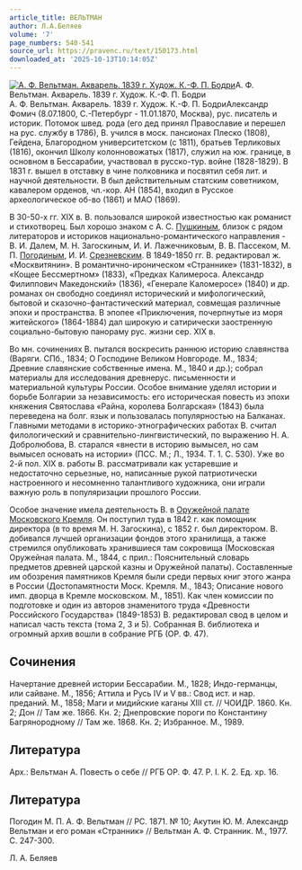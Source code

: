 ```yaml
---
article_title: ВЕЛЬТМАН
author: Л.А.Беляев
volume: '7'
page_numbers: 540-541
source_url: https://pravenc.ru/text/150173.html
downloaded_at: '2025-10-13T10:14:05Z'
---
```


[![А. Ф. Вельтман. Акварель. 1839 г. Худож. К.-Ф. П. Бодри](https://pravenc.ru/data/050/457/1234/1i200.jpg "Кликните для увеличения картинки")](https://pravenc.ru/data/050/457/1234/1i400.jpg)А. Ф. Вельтман. Акварель. 1839 г. Худож. К.-Ф. П. Бодри  
А. Ф. Вельтман. Акварель. 1839 г. Худож. К.-Ф. П. БодриАлександр Фомич (8.07.1800, С.-Петербург - 11.01.1870, Москва), рус. писатель и историк. Потомок швед. рода (его дед принял Православие и перешел на рус. службу в 1786), В. учился в моск. пансионах Плеско (1808), Гейдена, Благородном университетском (с 1811), братьев Терликовых (1816), окончил Школу колонновожатых (1817), служил на юж. границе, в основном в Бессарабии, участвовал в русско-тур. войне (1828-1829). В 1831 г. вышел в отставку в чине полковника и посвятил себя лит. и научной деятельности. В был действительным статским советником, кавалером орденов, чл.-кор. АН (1854), входил в Русское археологическое об-во (1861) и МАО (1869).

В 30-50-х гг. XIX в. В. пользовался широкой известностью как романист и стихотворец. Был хорошо знаком с А. С. [Пушкиным](https://pravenc.ru/text/Пушкиным.html), близок с рядом литераторов и историков национально-романтического направления - В. И. Далем, М. Н. Загоскиным, И. И. Лажечниковым, В. В. Пассеком, М. П. [Погодиным](https://pravenc.ru/text/Погодин.html), И. И. [Срезневским](https://pravenc.ru/text/Срезневским.html). В 1849-1850 гг. В. редактировал ж. «Москвитянин». В романтично-ироническом «Страннике» (1831-1832), в «Кощее Бессмертном» (1833), «Предках Калимероса. Александр Филиппович Македонский» (1836), «Генерале Каломеросе» (1840) и др. романах он свободно соединял исторический и мифологический, бытовой и сказочно-фантастический материал, совмещая различные эпохи и пространства. В эпопее «Приключения, почерпнутые из моря житейского» (1864-1884) дал широкую и сатирически заостренную социально-бытовую панораму рус. жизни сер. XIX в.

Во мн. сочинениях В. пытался воскресить раннюю историю славянства (Варяги. СПб., 1834; О Господине Великом Новгороде. М., 1834; Древние славянские собственные имена. М., 1840 и др.); собрал материалы для исследования древнерус. письменности и материальной культуры России. Особое внимание уделял истории и борьбе Болгарии за независимость: его историческая повесть из эпохи княжения Святослава «Райна, королева Болгарская» (1843) была переведена на болг. язык и пользовалась популярностью на Балканах. Главными методами в историко-этнографических работах В. считал филологический и сравнительно-лингвистический, по выражению Н. А. Добролюбова, В. старался «внести в историю вымысел, но сам вымысел основать на истории» (ПСС. М.; Л., 1934. Т. 1. С. 530). Уже во 2-й пол. XIX в. работы В. рассматривали как устаревшие и недостаточно серьезные, но, написанные рукой патриотически настроенного и несомненно талантливого художника, они играли важную роль в популяризации прошлого России.

Особое значение имела деятельность В. в [Оружейной палате Московского Кремля](<https://pravenc.ru/text/Оружейной палате Московского Кремля.html>). Он поступил туда в 1842 г. как помощник директора (в то время М. Н. Загоскина), с 1852 г. был директором. В. добивался лучшей организации фондов этого хранилища, а также стремился опубликовать хранившиеся там сокровища (Московская Оружейная палата. М., 1844, с прил.: Пояснительный словарь предметов древней царской казны и Оружейной палаты). Составленные им обозрения памятников Кремля были среди первых книг этого жанра в России (Достопамятности Моск. Кремля. М., 1843; Описание нового имп. дворца в Кремле московском. М., 1851). Как член комиссии по подготовке и один из авторов знаменитого труда «Древности Российского Государства» (1849-1853) В. редактировал свод в целом и написал часть текста (тома 2, 3 и 5). Собранная В. библиотека и огромный архив вошли в собрание РГБ (ОР. Ф. 47).

## Сочинения

Начертание древней истории Бессарабии. М., 1828; Индо-германцы, или сайване. М., 1856; Аттила и Русь IV и V вв.: Свод ист. и нар. преданий. М., 1858; Маги и мидийские каганы XIII ст. // ЧОИДР. 1860. Кн. 2; Дон // Там же. 1866. Кн. 2; Днепровские пороги по Константину Багрянородному // Там же. 1868. Кн. 2; Избранное. М., 1989.

## Литература

Арх.: Вельтман А. Повесть о себе // РГБ ОР. Ф. 47. Р. I. К. 2. Ед. хр. 16.

## Литература

Погодин М. П. А. Ф. Вельтман // РС. 1871. № 10; Акутин Ю. М. Александр Вельтман и его роман «Странник» // Вельтман А. Ф. Странник. М., 1977. С. 247-300.

Л.   А.   Беляев
